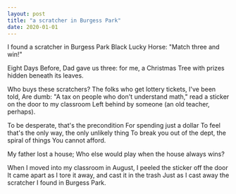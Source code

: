 ```yaml
---
layout: post
title: "a scratcher in Burgess Park"
date: 2020-01-01
---
```


I found a scratcher in Burgess Park
Black Lucky Horse: "Match three and win!"

Eight Days Before, Dad gave us three:
for me, a Christmas Tree
with prizes hidden beneath its leaves.

Who buys these scratchers?
The folks who get lottery tickets, I've been told,
Are dumb: "A tax on people who don't understand math,"
read a sticker on the door to my classroom
Left behind by someone (an old teacher, perhaps).

To be desperate, that's the precondition
For spending just a dollar
To feel that's the only way, the only unlikely thing
To break you out of the dept, the spiral of things
You cannot afford.

My father lost a house;
Who else would play when the house always wins?

When I moved into my classroom in August,
I peeled the sticker off the door
It came apart as I tore it away, and cast it in the trash
Just as I cast away the scratcher I found in Burgess Park.